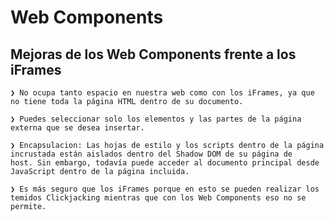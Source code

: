 # Web Components

## Mejoras de los Web Components frente a los iFrames

    ❯ No ocupa tanto espacio en nuestra web como con los iFrames, ya que no tiene toda la página HTML dentro de su documento.

    ❯ Puedes seleccionar solo los elementos y las partes de la página externa que se desea insertar.
    
    ❯ Encapsulacion: Las hojas de estilo y los scripts dentro de la página incrustada están aislados dentro del Shadow DOM de su página de host. Sin embargo, todavía puede acceder al documento principal desde JavaScript dentro de la página incluida.

    ❯ Es más seguro que los iFrames porque en esto se pueden realizar los temidos Clickjacking mientras que con los Web Components eso no se permite.
